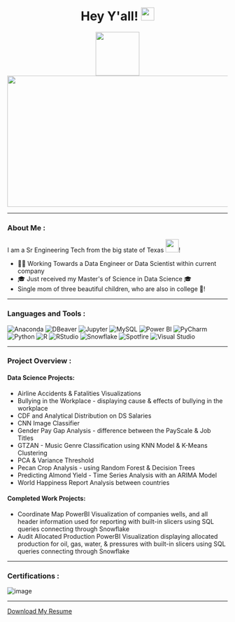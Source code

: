 <h1 align="center">
 Hey Y'all!
  <img src="https://media.giphy.com/media/hvRJCLFzcasrR4ia7z/giphy.gif" width="30px"/>
</h1>

<div align="center">
 <img src="https://media.giphy.com/media/iQAUksA8UQiYYL14Ee/giphy.gif" width="100"/>
</div>
 
<div align="center">
  <img src="https://media.giphy.com/media/RbDKaczqWovIugyJmW/giphy.gif" width="600" height="300"/>
</div>

---

### About Me :

I am a Sr Engineering Tech from the big state of Texas <img src="https://media.giphy.com/media/do0d1xs6iiMSWYMSsC/giphy.gif" width="30">!

- 🦸‍♀️ Working Towards a Data Engineer or Data Scientist within current company
- 🎓 Just received my Master's of Science in Data Science 🎓
- Single mom of three beautiful children, who are also in college 💜!

---

### Languages and Tools :
![Anaconda](https://img.shields.io/badge/-Anaconda-44A833?logo=anaconda&logoColor=white)
![DBeaver](https://img.shields.io/badge/-DBeaver-000000?logo=dbeaver&logoColor=white)
![Jupyter](https://img.shields.io/badge/-Jupyter-F37626?logo=jupyter&logoColor=white)
![MySQL](https://img.shields.io/badge/-MySQL-4479A1?logo=mysql&logoColor=white)
![Power BI](https://img.shields.io/badge/-Power%20BI-F2C811?logo=power%20bi&logoColor=white)
![PyCharm](https://img.shields.io/badge/-PyCharm-000000?logo=pycharm&logoColor=white)
![Python](https://img.shields.io/badge/-Python-3776AB?logo=python&logoColor=white)
![R](https://img.shields.io/badge/-R-276DC3?logo=r&logoColor=white)
![RStudio](https://img.shields.io/badge/-RStudio-75AADB?logo=rstudio&logoColor=white)
![Snowflake](https://img.shields.io/badge/-Snowflake-025CCE?logo=snowflake&logoColor=white)
![Spotfire](https://img.shields.io/badge/-Spotfire-E97627?logo=tibco%20spotfire&logoColor=white)
![Visual Studio](https://img.shields.io/badge/-Visual%20Studio-5C2D91?logo=visual%20studio&logoColor=white)


---

### Project Overview :
#### Data Science Projects:
-  Airline Accidents & Fatalities Visualizations
-  Bullying in the Workplace - displaying cause & effects of bullying in the workplace
-  CDF and Analytical Distribution on DS Salaries
-  CNN Image Classifier
-  Gender Pay Gap Analysis - difference between the PayScale & Job Titles
-  GTZAN - Music Genre Classification using KNN Model & K-Means Clustering
-  PCA & Variance Threshold
-  Pecan Crop Analysis - using Random Forest & Decision Trees
-  Predicting Almond Yield - Time Series Analysis with an ARIMA Model
-  World Happiness Report Analysis between countries
#### Completed Work Projects:
- Coordinate Map PowerBI Visualization of companies wells, and all header information used for reporting with built-in slicers using SQL queries connecting through Snowflake
- Audit Allocated Production PowerBI Visualization displaying allocated production for oil, gas, water, & pressures with built-in slicers using SQL queries connecting through Snowflake

---
### Certifications :
![image](https://github.com/sbenavidez12/sbenavidez12/assets/112772624/8a7a5ba2-a408-4f28-9a6d-67054cc25e4e)


---
[Download My Resume](https://github.com/sbenavidez12/sbenavidez12/blob/be0d755df527f1fde4c44035e4361db0bb881473/Projects/Resume/Stephanie%20Benavidez%20Resume%202023%20v2.pdf)
